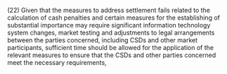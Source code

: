 (22) Given that the measures to address settlement fails related to the calculation of cash penalties and certain measures for the establishing of substantial importance may require significant information technology system changes, market testing and adjustments to legal arrangements between the parties concerned, including CSDs and other market participants, sufficient time should be allowed for the application of the relevant measures to ensure that the CSDs and other parties concerned meet the necessary requirements,